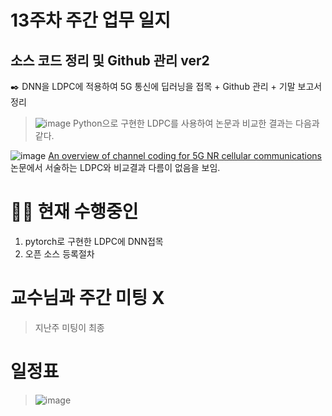 # 13주차 주간 업무 일지 
## 소스 코드 정리 및 Github 관리 ver2
✒️ DNN을 LDPC에 적용하여 5G 통신에 딥러닝을 접목 + Github 관리 + 기말 보고서 정리

> ![image](https://user-images.githubusercontent.com/45085563/170463938-d605683e-e15c-4c28-8ecf-75ee7000b9cd.png)
> Python으로 구현한 LDPC를 사용하여 논문과 비교한 결과는 다음과 같다. 


![image](https://user-images.githubusercontent.com/45085563/170463266-1de1c879-19d4-4e9e-a16c-e3f477bb756c.png)
[An overview of channel coding for 5G NR cellular communications](https://www.cambridge.org/core/journals/apsipa-transactions-on-signal-and-information-processing/article/an-overview-of-channel-coding-for-5g-nr-cellular-communications/CF52C26874AF5E00883E00B6E1F907C7) 논문에서 서술하는 LDPC와 비교결과 다름이 없음을 보임.

# 🧑‍🎓 현재 수행중인 
1. pytorch로 구현한 LDPC에 DNN접목 
2. 오픈 소스 등록절차 


# 교수님과 주간 미팅 X 
> 지난주 미팅이 최종 
# 일정표 
>  ![image](https://user-images.githubusercontent.com/45085563/170346441-3aa50eb5-3be5-43fd-9c2b-2dcb7aa20bb4.png)
